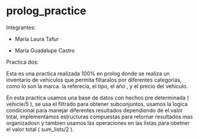 # prolog_practice
Integrantes:

- Maria Laura Tafur

- Maria Guadalupe Castro

Practica dos:

Esta es una practica realizada 100% en prolog donde se realiza un inventario de vehiculos que permita filtaralos por diferentes categorias, como lo son la marca. la referecia, el tipo, el año , y el precio del vehiculo.

En esta practica usamos una base de datos con hechos pre determinada ( vehicle/5 ), se usa el filtrado para obtener subconjuntos, usamos la logica condicional para manejar diferentes resultados dependiendo de el valor total, implementamos estructuras compuestas para retornar resultados mas organizadosn y  tambien usamos las operaciones en las listas para obetner el valor total ( sum_lists/2 ).
